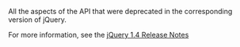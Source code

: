 All the aspects of the API that were deprecated in the corresponding version of jQuery.
        <p>For more information, see the <a href="http://jquery14.com/day-01/jquery-14">jQuery 1.4 Release Notes</a></p>
      